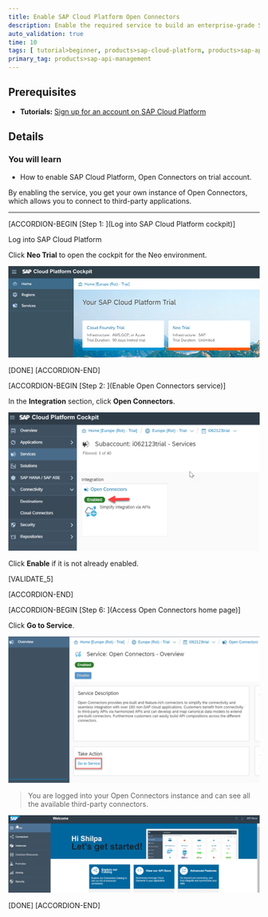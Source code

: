 ```yaml
---
title: Enable SAP Cloud Platform Open Connectors
description: Enable the required service to build an enterprise-grade SAP Fiori application that connects securely to a non-SAP service.
auto_validation: true
time: 10
tags: [ tutorial>beginner, products>sap-cloud-platform, products>sap-api-management]
primary_tag: products>sap-api-management
---
```


## Prerequisites
- **Tutorials:** [Sign up for an account on SAP Cloud Platform](https://developers.sap.com/tutorials/hcp-create-trial-account.html)

## Details
### You will learn
  - How to enable SAP Cloud Platform, Open Connectors on trial account.

By enabling the service, you get your own instance of Open Connectors, which allows you to connect to third-party applications.

---

[ACCORDION-BEGIN [Step 1: ](Log into SAP Cloud Platform cockpit)]

Log into SAP Cloud Platform

Click **Neo Trial** to open the cockpit for the Neo environment.

![Log into cockpit](01-Login-trial-account.png)

[DONE]
[ACCORDION-END]

[ACCORDION-BEGIN [Step 2: ](Enable Open Connectors service)]

In the **Integration** section, click  **Open Connectors**.

![Select Open Connectors](06-enable-openconnectors.png)

Click  **Enable** if it is not already enabled.

[VALIDATE_5]

[ACCORDION-END]

[ACCORDION-BEGIN [Step 6: ](Access Open Connectors home page)]

Click **Go to Service**.

![Go Open Connectors](08-go-to-open-connectors.png)

>You are logged into your Open Connectors instance and can see all the available third-party connectors.

![Select Open Connectors](9-open-connectors-instance.png)

[DONE]
[ACCORDION-END]

